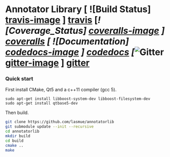 # Annotator Library [ ![Build Status] [travis-image] ] [travis] [_![Coverage_Status] [coveralls-image] ] [coveralls]  [ ![Documentation] [codedocs-image] ] [codedocs] [_![Gitter] [gitter-image] ] [gitter]


[travis-image]: https://travis-ci.org/lasmue/annotatorlib.png?branch=master
[travis]: http://travis-ci.org/lasmue/annotatorlib

[coveralls-image]: https://img.shields.io/coveralls/lasmue/annotatorlib.svg?label=Coverage
[coveralls]: https://coveralls.io/github/lasmue/annotatorlib

[codedocs-image]: https://codedocs.xyz/lasmue/annotatorlib.svg
[codedocs]: https://codedocs.xyz/lasmue/annotatorlib/

[gitter-image]: https://badges.gitter.im/Join%20Chat.svg
[gitter]: https://gitter.im/lasmue/annotatorlib

### Quick start

First install CMake, Qt5 and a c++11 compiler (gcc 5).

```
sudo apt-get install libboost-system-dev libboost-filesystem-dev
sudo apt-get install qtbase5-dev
```

Then build.

```sh
git clone https://github.com/lasmue/annotatorlib
git submodule update --init --recursive
cd annotatorlib
mkdir build
cd build
cmake ..
make
```
